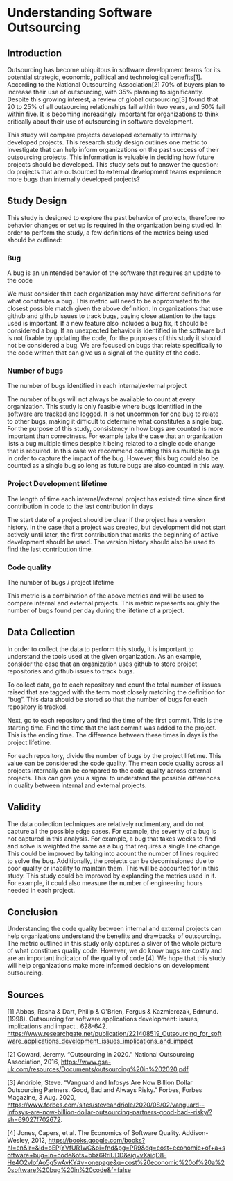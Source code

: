 # Understanding Software Outsourcing
## Introduction

Outsourcing has become ubiquitous in software development teams for its potential strategic, economic, political and technological benefits[1]. According to the National Outsourcing Association[2] 70% of buyers plan to increase their use of outsourcing, with 35% planning to significantly. Despite this growing interest, a review of global outsourcing[3] found that 20 to 25% of all outsourcing relationships fail within two years, and 50% fail within five. It is becoming increasingly important for organizations to think critically about their use of outsourcing in software development.


This study will compare projects developed externally to internally developed projects. This research study design outlines one metric to investigate that can help inform organizations on the past success of their outsourcing projects. This information is valuable in deciding how future projects should be developed. This study sets out to answer the question: do projects that are outsourced to external development teams experience more bugs than internally developed projects? 

## Study Design

This study is designed to explore the past behavior of projects, therefore no behavior changes or set up is required in the organization being studied. In order to perform the study, a few definitions of the metrics being used should be outlined:

### Bug
A bug is an unintended behavior of the software that requires an update to the code

We must consider that each organization may have different definitions for what constitutes a bug. This metric will need to be approximated to the closest possible match given the above definition. In organizations that use github and github issues to track bugs, paying close attention to the tags used is important. If a new feature also includes a bug fix, it should be considered a bug. If an unexpected behavior is identified in the software but is not fixable by updating the code, for the purposes of this study it should not be considered a bug. We are focused on bugs that relate specifically to the code written that can give us a signal of the quality of the code.

### Number of bugs
The number of bugs identified in each internal/external project

The number of bugs will not always be available to count at every organization. This study is only feasible where bugs identified in the software are tracked and logged. It is not uncommon for one bug to relate to other bugs, making it difficult to determine what constitutes a single bug. For the purpose of this study, consistency in how bugs are counted is more important than correctness. For example take the case that an organization lists a bug multiple times despite it being related to a single code change that is required. In this case we recommend counting this as multiple bugs in order to capture the impact of the bug. However, this bug could also be counted as a single bug so long as future bugs are also counted in this way.

### Project Development lifetime
The length of time each internal/external project has existed: time since first contribution in code to the last contribution in days

The start date of a project should be clear if the project has a version history. In the case that a project was created, but development did not start actively until later, the first contribution that marks the beginning of active development should be used. The version history should also be used to find the last contribution time. 

### Code quality
The number of bugs / project lifetime

This metric is a combination of the above metrics and will be used to compare internal and external projects. This metric represents roughly the number of bugs found per day during the lifetime of a project.

## Data Collection

In order to collect the data to perform this study, it is important to understand the tools used at the given organization. As an example, consider the case that an organization uses github to store project repositories and github issues to track bugs. 

To collect data, go to each repository and count the total number of issues raised that are tagged with the term most closely matching the definition for “bug”. This data should be stored so that the number of bugs for each repository is tracked.

Next, go to each repository and find the time of the first commit. This is the starting time. Find the time that the last commit was added to the project. This is the ending time. The difference between these times in days is the project lifetime. 

For each repository, divide the number of bugs by the project lifetime. This value can be considered the code quality. The mean code quality across all projects internally can be compared to the code quality across external projects. This can give you a signal to understand the possible differences in quality between internal and external projects.

## Validity

The data collection techniques are relatively rudimentary, and do not capture all the possible edge cases. For example, the severity of a bug is not captured in this analysis. For example, a bug that takes weeks to find and solve is weighted the same as a bug that requires a single line change. This could be improved by taking into acount the number of lines required to solve the bug. Additionally, the projects can be decomissioned due to poor quality or inability to maintain them. This will be accounted for in this study. This study could be improved by explanding the metrics used in it. For example, it could also measure the number of engineering hours needed in each project.

## Conclusion

Understanding the code quality between internal and external projects can help organizations understand the benefits and drawbacks of outsourcing. The metric outlined in this study only captures a sliver of the whole picture of what constitues quality code. However, we do know bugs are costly and are an important indicator of the quality of code [4]. We hope that this study will help organizations make more informed decisions on development outsourcing.


## Sources

[1] Abbas, Rasha & Dart, Philip & O'Brien, Fergus & Kazmierczak, Edmund. (1998). Outsourcing for software applications development: issues, implications and impact.. 628-642. https://www.researchgate.net/publication/221408519_Outsourcing_for_software_applications_development_issues_implications_and_impact

[2] Coward, Jeremy. “Outsourcing in 2020.” National Outsourcing Association, 2016, https://www.gsa-uk.com/resources/Documents/outsourcing%20in%202020.pdf

[3] Andriole, Steve. “Vanguard and Infosys Are Now Billion Dollar Outsourcing Partners. Good, Bad and Always Risky.” Forbes, Forbes Magazine, 3 Aug. 2020, https://www.forbes.com/sites/steveandriole/2020/08/02/vanguard--infosys-are-now-billion-dollar-outsourcing-partners-good-bad--risky/?sh=69027f702672. 

[4] Jones, Capers, et al. The Economics of Software Quality. Addison-Wesley, 2012, https://books.google.com/books?hl=en&lr=&id=oEPjYVfUR1wC&oi=fnd&pg=PR9&dq=cost+economic+of+a+software+bug+in+code&ots=bbz6RriUDD&sig=vXaiqD8-He4O2vlofAo5g5wAvKY#v=onepage&q=cost%20economic%20of%20a%20software%20bug%20in%20code&f=false

